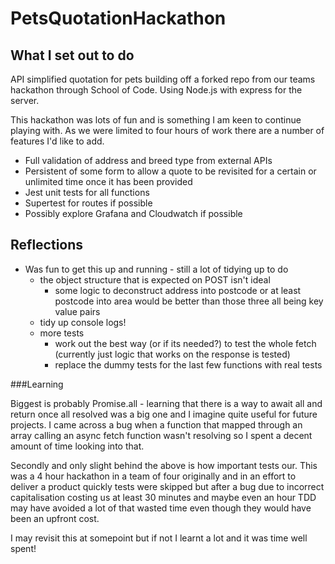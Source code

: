 # PetsQuotationHackathon

## What I set out to do
API simplified quotation for pets building off a forked repo from our teams hackathon through School of Code. Using Node.js with express for the server.

This hackathon was lots of fun and is something I am keen to continue playing with. As we were limited to four hours of work there are a number of features I'd like to 
add.

- Full validation of address and breed type from external APIs
- Persistent of some form to allow a quote to be revisited for a certain or unlimited time once it has been provided
- Jest unit tests for all functions
- Supertest for routes if possible
- Possibly explore Grafana and Cloudwatch if possible

## Reflections

- Was fun to get this up and running - still a lot of tidying up to do
  - the object structure that is expected on POST isn't ideal
    - some logic to deconstruct address into postcode or at least postcode into area would be better than those three all being key value pairs
  - tidy up console logs!
  - more tests
    - work out the best way (or if its needed?) to test the whole fetch (currently just logic that works on the response is tested)
    - replace the dummy tests for the last few functions with real tests
    
###Learning 

Biggest is probably Promise.all - learning that there is a way to await all and return once all resolved was a big one and I imagine quite useful for future projects. I came across a bug when a function that mapped through an array calling an async fetch function wasn't resolving so I spent a decent amount of time looking into that.

Secondly and only slight behind the above is how important tests our.
This was a 4 hour hackathon in a team of four originally and in an effort to deliver a product quickly tests were skipped but after a bug due to incorrect capitalisation costing us at least 30 minutes and maybe even an hour TDD may have avoided a lot of that wasted time even though they would have been an upfront cost.

I may revisit this at somepoint but if not I learnt a lot and it was time well spent!
